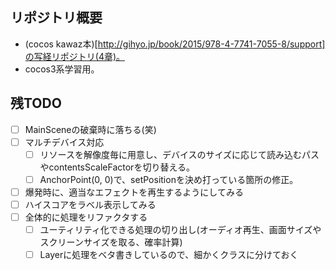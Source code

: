 ## リポジトリ概要

* (cocos kawaz本)[http://gihyo.jp/book/2015/978-4-7741-7055-8/support]の写経リポジトリ(4章)。
* cocos3系学習用。

## 残TODO

- [ ] MainSceneの破棄時に落ちる(笑)
- [ ] マルチデバイス対応
    - [ ] リソースを解像度毎に用意し、デバイスのサイズに応じて読み込むパスやcontentsScaleFactorを切り替える。
    - [ ] AnchorPoint(0, 0)で、setPositionを決め打っている箇所の修正。
- [ ] 爆発時に、適当なエフェクトを再生するようにしてみる
- [ ] ハイスコアをラベル表示してみる
- [ ] 全体的に処理をリファクタする
    - [ ] ユーティリティ化できる処理の切り出し(オーディオ再生、画面サイズやスクリーンサイズを取る、確率計算)
    - [ ] Layerに処理をベタ書きしているので、細かくクラスに分けておく
